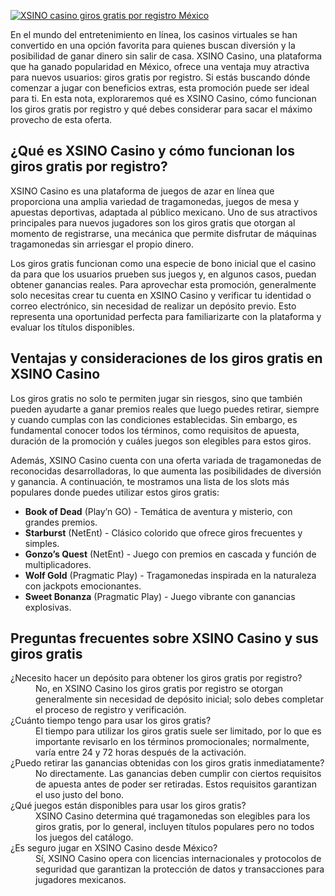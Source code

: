 [![XSINO casino giros gratis por registro México](https://123-caf.pages.dev/gitsignup.png)](https://vrmoo.ru/Bt82HjjY)

<div>   <p>En el mundo del entretenimiento en línea, los casinos virtuales se han convertido en una opción favorita para quienes buscan diversión y la posibilidad de ganar dinero sin salir de casa. XSINO Casino, una plataforma que ha ganado popularidad en México, ofrece una ventaja muy atractiva para nuevos usuarios: giros gratis por registro. Si estás buscando dónde comenzar a jugar con beneficios extras, esta promoción puede ser ideal para ti. En esta nota, exploraremos qué es XSINO Casino, cómo funcionan los giros gratis por registro y qué debes considerar para sacar el máximo provecho de esta oferta.</p>      <h2>¿Qué es XSINO Casino y cómo funcionan los giros gratis por registro?</h2>   <p>XSINO Casino es una plataforma de juegos de azar en línea que proporciona una amplia variedad de tragamonedas, juegos de mesa y apuestas deportivas, adaptada al público mexicano. Uno de sus atractivos principales para nuevos jugadores son los giros gratis que otorgan al momento de registrarse, una mecánica que permite disfrutar de máquinas tragamonedas sin arriesgar el propio dinero.</p>   <p>Los giros gratis funcionan como una especie de bono inicial que el casino da para que los usuarios prueben sus juegos y, en algunos casos, puedan obtener ganancias reales. Para aprovechar esta promoción, generalmente solo necesitas crear tu cuenta en XSINO Casino y verificar tu identidad o correo electrónico, sin necesidad de realizar un depósito previo. Esto representa una oportunidad perfecta para familiarizarte con la plataforma y evaluar los títulos disponibles.</p>      <h2>Ventajas y consideraciones de los giros gratis en XSINO Casino</h2>   <p>Los giros gratis no solo te permiten jugar sin riesgos, sino que también pueden ayudarte a ganar premios reales que luego puedes retirar, siempre y cuando cumplas con las condiciones establecidas. Sin embargo, es fundamental conocer todos los términos, como requisitos de apuesta, duración de la promoción y cuáles juegos son elegibles para estos giros.</p>   <p>Además, XSINO Casino cuenta con una oferta variada de tragamonedas de reconocidas desarrolladoras, lo que aumenta las posibilidades de diversión y ganancia. A continuación, te mostramos una lista de los slots más populares donde puedes utilizar estos giros gratis:</p>      <ul>     <li><strong>Book of Dead</strong> (Play’n GO) - Temática de aventura y misterio, con grandes premios.</li>     <li><strong>Starburst</strong> (NetEnt) - Clásico colorido que ofrece giros frecuentes y simples.</li>     <li><strong>Gonzo’s Quest</strong> (NetEnt) - Juego con premios en cascada y función de multiplicadores.</li>     <li><strong>Wolf Gold</strong> (Pragmatic Play) - Tragamonedas inspirada en la naturaleza con jackpots emocionantes.</li>     <li><strong>Sweet Bonanza</strong> (Pragmatic Play) - Juego vibrante con ganancias explosivas.</li>   </ul>      <h2>Preguntas frecuentes sobre XSINO Casino y sus giros gratis</h2>      <dl>     <dt>¿Necesito hacer un depósito para obtener los giros gratis por registro?</dt>     <dd>No, en XSINO Casino los giros gratis por registro se otorgan generalmente sin necesidad de depósito inicial; solo debes completar el proceso de registro y verificación.</dd>        <dt>¿Cuánto tiempo tengo para usar los giros gratis?</dt>     <dd>El tiempo para utilizar los giros gratis suele ser limitado, por lo que es importante revisarlo en los términos promocionales; normalmente, varía entre 24 y 72 horas después de la activación.</dd>        <dt>¿Puedo retirar las ganancias obtenidas con los giros gratis inmediatamente?</dt>     <dd>No directamente. Las ganancias deben cumplir con ciertos requisitos de apuesta antes de poder ser retiradas. Estos requisitos garantizan el uso justo del bono.</dd>        <dt>¿Qué juegos están disponibles para usar los giros gratis?</dt>     <dd>XSINO Casino determina qué tragamonedas son elegibles para los giros gratis, por lo general, incluyen títulos populares pero no todos los juegos del catálogo.</dd>        <dt>¿Es seguro jugar en XSINO Casino desde México?</dt>     <dd>Sí, XSINO Casino opera con licencias internacionales y protocolos de seguridad que garantizan la protección de datos y transacciones para jugadores mexicanos.</dd>   </dl>   </div>